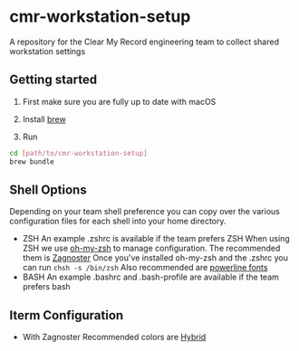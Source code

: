 # cmr-workstation-setup
A repository for the Clear My Record engineering team to collect shared workstation settings

## Getting started
1. First make sure you are fully up to date with macOS

1. Install [brew](https://brew.sh)

1. Run 
  ```bash
  cd [path/to/cmr-workstation-setup]
  brew bundle
  ```

## Shell Options

Depending on your team shell preference you can copy over the various configuration files for each shell into your home directory.

* ZSH
  An example .zshrc is available if the team prefers ZSH
  When using ZSH we use [oh-my-zsh](https://github.com/robbyrussell/oh-my-zsh) to manage configuration. The recommended them is [Zagnoster](https://raw.githubusercontent.com/zaksoup/zotfiles/master/zagnoster.zsh-theme)
  Once you've installed oh-my-zsh and the .zshrc you can run `chsh -s /bin/zsh`
  Also recommended are [powerline fonts](https://github.com/powerline/fonts)
* BASH
  An example .bashrc and .bash-profile are available if the team prefers bash

## Iterm Configuration

* With Zagnoster
  Recommended colors are [Hybrid](https://raw.githubusercontent.com/w0ng/dotfiles/master/iterm2/hybrid.itermcolors)
